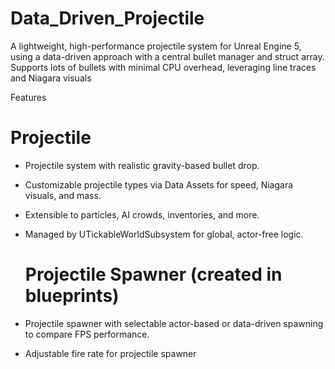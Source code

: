 # Data_Driven_Projectile
A lightweight, high-performance projectile system for Unreal Engine 5, using a data-driven approach with a central bullet manager and struct array. Supports lots of bullets with minimal CPU overhead, leveraging line traces and Niagara visuals

Features
  # Projectile
- Projectile system with realistic gravity-based bullet drop.
- Customizable projectile types via Data Assets for speed, Niagara visuals, and mass.
- Extensible to particles, AI crowds, inventories, and more.
- Managed by UTickableWorldSubsystem for global, actor-free logic.

  # Projectile Spawner (created in blueprints)
- Projectile spawner with selectable actor-based or data-driven spawning to compare FPS performance.
- Adjustable fire rate for projectile spawner
